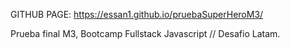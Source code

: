 GITHUB PAGE: https://essan1.github.io/pruebaSuperHeroM3/

Prueba final M3, Bootcamp Fullstack Javascript // Desafio Latam.
